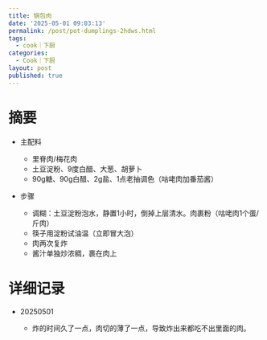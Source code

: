 ```yaml
---
title: 锅包肉
date: '2025-05-01 09:03:13'
permalink: /post/pot-dumplings-2hdws.html
tags:
  - cook｜下厨
categories:
  - Cook｜下厨
layout: post
published: true
---
```






# 摘要

- 主配料

  - 里脊肉/梅花肉
  - 土豆淀粉、9度白醋、大葱、胡萝卜
  - 90g糖、90g白醋、2g盐、1点老抽调色（咕咾肉加番茄酱）
- 步骤

  - 调糊：土豆淀粉泡水，静置1小时，倒掉上层清水。肉裹粉（咕咾肉1个蛋/斤肉）
  - 筷子用淀粉试油温（立即冒大泡）
  - 肉两次复炸
  - 酱汁单独炒浓稠，裹在肉上

# 详细记录

- 20250501

  - 炸的时间久了一点，肉切的薄了一点，导致炸出来都吃不出里面的肉。

‍
